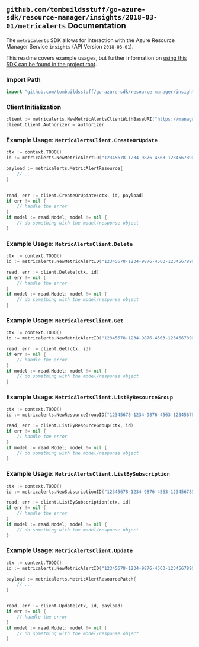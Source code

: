 
## `github.com/tombuildsstuff/go-azure-sdk/resource-manager/insights/2018-03-01/metricalerts` Documentation

The `metricalerts` SDK allows for interaction with the Azure Resource Manager Service `insights` (API Version `2018-03-01`).

This readme covers example usages, but further information on [using this SDK can be found in the project root](https://github.com/tombuildsstuff/go-azure-sdk/tree/main/docs).

### Import Path

```go
import "github.com/tombuildsstuff/go-azure-sdk/resource-manager/insights/2018-03-01/metricalerts"
```


### Client Initialization

```go
client := metricalerts.NewMetricAlertsClientWithBaseURI("https://management.azure.com")
client.Client.Authorizer = authorizer
```


### Example Usage: `MetricAlertsClient.CreateOrUpdate`

```go
ctx := context.TODO()
id := metricalerts.NewMetricAlertID("12345678-1234-9876-4563-123456789012", "example-resource-group", "metricAlertValue")

payload := metricalerts.MetricAlertResource{
	// ...
}


read, err := client.CreateOrUpdate(ctx, id, payload)
if err != nil {
	// handle the error
}
if model := read.Model; model != nil {
	// do something with the model/response object
}
```


### Example Usage: `MetricAlertsClient.Delete`

```go
ctx := context.TODO()
id := metricalerts.NewMetricAlertID("12345678-1234-9876-4563-123456789012", "example-resource-group", "metricAlertValue")

read, err := client.Delete(ctx, id)
if err != nil {
	// handle the error
}
if model := read.Model; model != nil {
	// do something with the model/response object
}
```


### Example Usage: `MetricAlertsClient.Get`

```go
ctx := context.TODO()
id := metricalerts.NewMetricAlertID("12345678-1234-9876-4563-123456789012", "example-resource-group", "metricAlertValue")

read, err := client.Get(ctx, id)
if err != nil {
	// handle the error
}
if model := read.Model; model != nil {
	// do something with the model/response object
}
```


### Example Usage: `MetricAlertsClient.ListByResourceGroup`

```go
ctx := context.TODO()
id := metricalerts.NewResourceGroupID("12345678-1234-9876-4563-123456789012", "example-resource-group")

read, err := client.ListByResourceGroup(ctx, id)
if err != nil {
	// handle the error
}
if model := read.Model; model != nil {
	// do something with the model/response object
}
```


### Example Usage: `MetricAlertsClient.ListBySubscription`

```go
ctx := context.TODO()
id := metricalerts.NewSubscriptionID("12345678-1234-9876-4563-123456789012")

read, err := client.ListBySubscription(ctx, id)
if err != nil {
	// handle the error
}
if model := read.Model; model != nil {
	// do something with the model/response object
}
```


### Example Usage: `MetricAlertsClient.Update`

```go
ctx := context.TODO()
id := metricalerts.NewMetricAlertID("12345678-1234-9876-4563-123456789012", "example-resource-group", "metricAlertValue")

payload := metricalerts.MetricAlertResourcePatch{
	// ...
}


read, err := client.Update(ctx, id, payload)
if err != nil {
	// handle the error
}
if model := read.Model; model != nil {
	// do something with the model/response object
}
```
